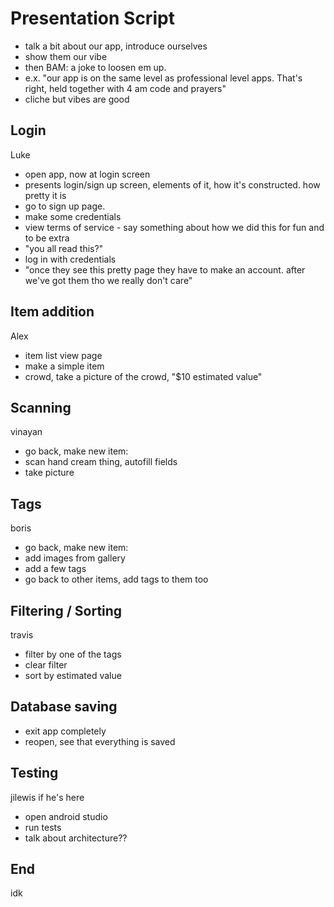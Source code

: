 # Presentation Script
- talk a bit about our app, introduce ourselves
- show them our vibe
- then BAM: a joke to loosen em up. 
- e.x. "our app is on the same level as professional level apps. That's right, held together with 4 am code and prayers"
- cliche but vibes are good

## Login 
Luke
- open app, now at login screen
- presents login/sign up screen, elements of it, how it's constructed. how pretty it is
- go to sign up page.
- make some credentials
- view terms of service - say something about how we did this for fun and to be extra
- "you all read this?"
- log in with credentials
- "once they see this pretty page they have to make an account. after we've got them tho we really don't care" 

## Item addition
Alex
- item list view page
- make a simple item
- crowd, take a picture of the crowd, "$10 estimated value"

## Scanning
vinayan
- go back, make new item: 
- scan hand cream thing, autofill fields
- take picture

## Tags
boris
- go back, make new item:
- add images from gallery
- add a few tags
- go back to other items, add tags to them too

## Filtering / Sorting
travis
- filter by one of the tags
- clear filter
- sort by estimated value

## Database saving
- exit app completely
- reopen, see that everything is saved

## Testing
jilewis if he's here
- open android studio
- run tests
- talk about architecture??

## End
idk
